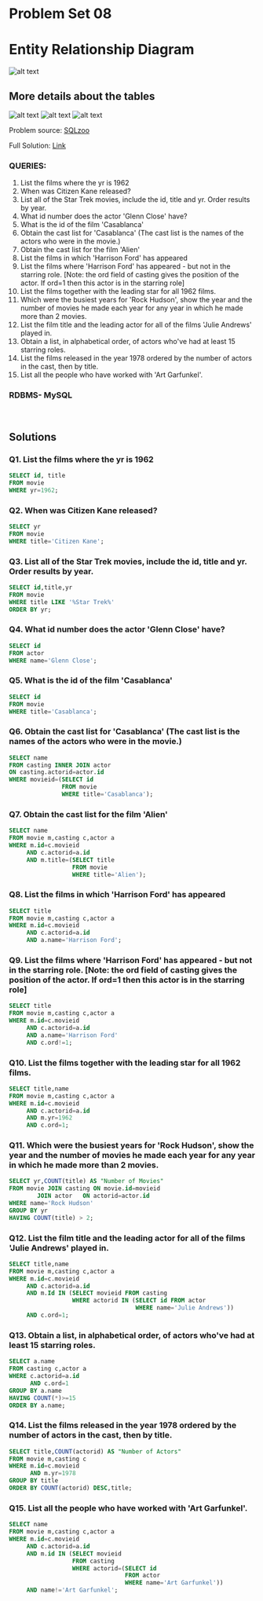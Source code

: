 # Problem Set 08

# Entity Relationship Diagram
![alt text](https://github.com/Mahmud-Buet15/60-days-of-SQL/blob/main/Problem_set_08/dataset/schema.png)


## More details about the tables
![alt text](https://github.com/Mahmud-Buet15/60-days-of-SQL/blob/main/Problem_set_08/dataset/details_1.png)
![alt text](https://github.com/Mahmud-Buet15/60-days-of-SQL/blob/main/Problem_set_08/dataset/details_2.png)
![alt text](https://github.com/Mahmud-Buet15/60-days-of-SQL/blob/main/Problem_set_08/dataset/details_3.png)

Problem source: [SQLzoo](https://sqlzoo.net/wiki/More_JOIN_operations)

Full Solution: [Link](https://github.com/Mahmud-Buet15/60-days-of-SQL/blob/main/Problem_set_08/Problem_set_08.sql)

### QUERIES:
1.	List the films where the yr is 1962
2.	When was Citizen Kane released?
3.	List all of the Star Trek movies, include the id, title and yr. Order results by year.
4.	What id number does the actor 'Glenn Close' have?
5.	What is the id of the film 'Casablanca'
6.	Obtain the cast list for 'Casablanca' (The cast list is the names of the actors who were in the movie.)
7.	Obtain the cast list for the film 'Alien'
8.	List the films in which 'Harrison Ford' has appeared
9.	List the films where 'Harrison Ford' has appeared - but not in the starring role.  [Note: the ord field of casting gives the position of the actor. If ord=1 then this actor is in the starring role]
10.	List the films together with the leading star for all 1962 films.
11.	Which were the busiest years for 'Rock Hudson', show the year and the number of movies he made each year for any year in which he made more than 2 movies.
12.	List the film title and the leading actor for all of the films 'Julie Andrews' played in.
13.	Obtain a list, in alphabetical order, of actors who've had at least 15 starring roles.
14.	List the films released in the year 1978 ordered by the number of actors in the cast, then by title.
15.	List all the people who have worked with 'Art Garfunkel'.



### RDBMS- MySQL


 <br /> 

## Solutions

### **Q1. List the films where the yr is 1962**
```sql
SELECT id, title
FROM movie
WHERE yr=1962;
```



### **Q2. When was Citizen Kane released?**
```sql
SELECT yr 
FROM movie
WHERE title='Citizen Kane';
```



### **Q3. List all of the Star Trek movies, include the id, title and yr. Order results by year.**
```sql
SELECT id,title,yr
FROM movie
WHERE title LIKE '%Star Trek%'
ORDER BY yr;
```


### **Q4. What id number does the actor 'Glenn Close' have?**
```sql
SELECT id 
FROM actor
WHERE name='Glenn Close';
```


### **Q5. What is the id of the film 'Casablanca'**
```sql
SELECT id 
FROM movie
WHERE title='Casablanca';
```


### **Q6. Obtain the cast list for 'Casablanca' (The cast list is the names of the actors who were in the movie.)**
```sql
SELECT name
FROM casting INNER JOIN actor
ON casting.actorid=actor.id
WHERE movieid=(SELECT id 
			   FROM movie
			   WHERE title='Casablanca');
```


### **Q7. Obtain the cast list for the film 'Alien'**
```sql
SELECT name
FROM movie m,casting c,actor a
WHERE m.id=c.movieid 
     AND c.actorid=a.id
     AND m.title=(SELECT title
                  FROM movie
                  WHERE title='Alien');
```


### **Q8. List the films in which 'Harrison Ford' has appeared**
```sql
SELECT title
FROM movie m,casting c,actor a
WHERE m.id=c.movieid 
     AND c.actorid=a.id
     AND a.name='Harrison Ford';
```


### **Q9. List the films where 'Harrison Ford' has appeared - but not in the starring role.  [Note: the ord field of casting gives the position of the actor. If ord=1 then this actor is in the starring role]**
```sql
SELECT title
FROM movie m,casting c,actor a
WHERE m.id=c.movieid 
     AND c.actorid=a.id
     AND a.name='Harrison Ford'
     AND c.ord!=1;
```



### **Q10. List the films together with the leading star for all 1962 films.**
```sql
SELECT title,name
FROM movie m,casting c,actor a
WHERE m.id=c.movieid 
     AND c.actorid=a.id
     AND m.yr=1962
     AND c.ord=1;
```



### **Q11. Which were the busiest years for 'Rock Hudson', show the year and the number of movies he made each year for any year in which he made more than 2 movies.**
```sql
SELECT yr,COUNT(title) AS "Number of Movies" 
FROM movie JOIN casting ON movie.id=movieid
        JOIN actor   ON actorid=actor.id
WHERE name='Rock Hudson'
GROUP BY yr
HAVING COUNT(title) > 2;
```



### **Q12. List the film title and the leading actor for all of the films 'Julie Andrews' played in.**
```sql
SELECT title,name
FROM movie m,casting c,actor a
WHERE m.id=c.movieid 
     AND c.actorid=a.id
     AND m.Id IN (SELECT movieid FROM casting
                  WHERE actorid IN (SELECT id FROM actor
                                    WHERE name='Julie Andrews'))
     AND c.ord=1;
```



### **Q13. Obtain a list, in alphabetical order, of actors who've had at least 15 starring roles.**
```sql
SELECT a.name
FROM casting c,actor a
WHERE c.actorid=a.id
      AND c.ord=1
GROUP BY a.name
HAVING COUNT(*)>=15
ORDER BY a.name;
```



### **Q14. List the films released in the year 1978 ordered by the number of actors in the cast, then by title.**
```sql
SELECT title,COUNT(actorid) AS "Number of Actors"
FROM movie m,casting c
WHERE m.id=c.movieid
      AND m.yr=1978
GROUP BY title
ORDER BY COUNT(actorid) DESC,title;
```



### **Q15. List all the people who have worked with 'Art Garfunkel'.**
```sql
SELECT name
FROM movie m,casting c,actor a
WHERE m.id=c.movieid 
     AND c.actorid=a.id
     AND m.id IN (SELECT movieid
                  FROM casting
                  WHERE actorid=(SELECT id
                                 FROM actor
                                 WHERE name='Art Garfunkel'))
     AND name!='Art Garfunkel';
```
